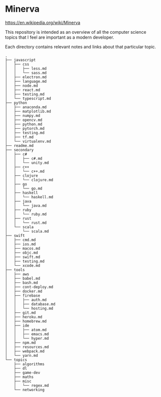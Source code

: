 # Minerva

https://en.wikipedia.org/wiki/Minerva

This repository is intended as an overview of all the computer science topics
that I feel are important as a modern developer.

Each directory contains relevant notes and links about that particular topic.
```
.
├── javascript
│   ├── css
│   │   ├── less.md
│   │   └── sass.md
│   ├── electron.md
│   ├── language.md
│   ├── node.md
│   ├── react.md
│   ├── testing.md
│   └── typescript.md
├── python
│   ├── anaconda.md
│   ├── matplotlib.md
│   ├── numpy.md
│   ├── opencv.md
│   ├── python.md
│   ├── pytorch.md
│   ├── testing.md
│   ├── tf.md
│   └── virtualenv.md
├── readme.md
├── secondary
│   ├── c#
│   │   ├── c#.md
│   │   └── unity.md
│   ├── c++
│   │   └── c++.md
│   ├── clojure
│   │   └── clojure.md
│   ├── go
│   │   └── go.md
│   ├── haskell
│   │   └── haskell.md
│   ├── java
│   │   └── java.md
│   ├── ruby
│   │   └── ruby.md
│   ├── rust
│   │   └── rust.md
│   └── scala
│       └── scala.md
├── swift
│   ├── cmd.md
│   ├── ios.md
│   ├── macos.md
│   ├── objc.md
│   ├── swift.md
│   ├── testing.md
│   └── xcode.md
├── tools
│   ├── aws
│   ├── babel.md
│   ├── bash.md
│   ├── cont-deploy.md
│   ├── docker.md
│   ├── firebase
│   │   ├── auth.md
│   │   ├── database.md
│   │   └── hosting.md
│   ├── git.md
│   ├── heroku.md
│   ├── homebrew.md
│   ├── ide
│   │   ├── atom.md
│   │   ├── emacs.md
│   │   └── hyper.md
│   ├── npm.md
│   ├── resources.md
│   ├── webpack.md
│   └── yarn.md
└── topics
    ├── algorithms
    ├── dl
    ├── game-dev
    ├── maths
    ├── misc
    │   └── regex.md
    └── networking
```

<!-- end -->
